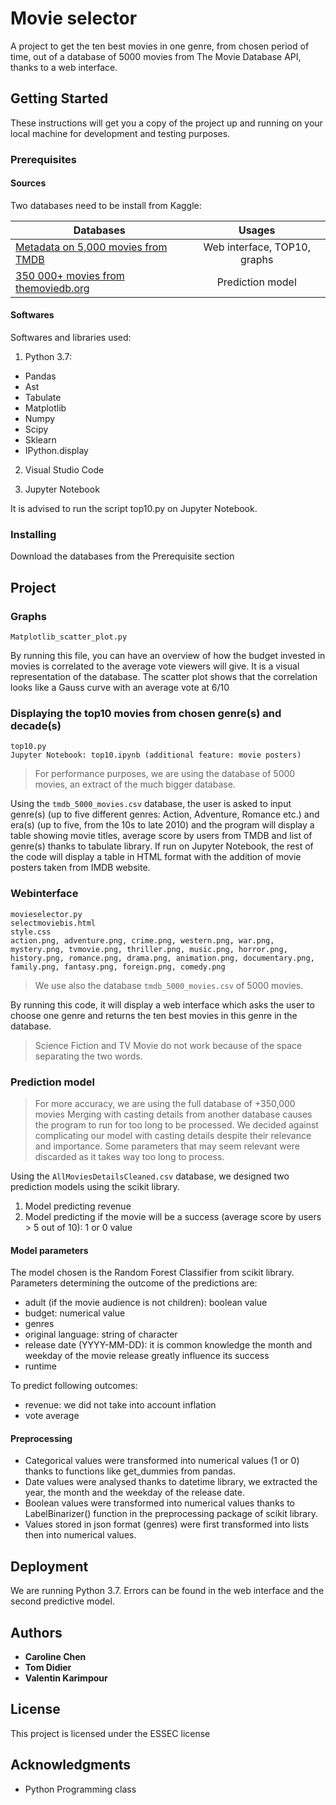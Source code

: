 # Movie selector

A project to get the ten best movies in one genre, from chosen period of time, out of a database of 5000 movies from The Movie Database API, thanks to a web interface.

## Getting Started

These instructions will get you a copy of the project up and running on your local machine for development and testing purposes. 

### Prerequisites
#### Sources
Two databases need to be install from Kaggle:

| Databases     | Usages        
| ------------- |:-------------:| 
| [Metadata on 5,000 movies from TMDB](https://www.kaggle.com/tmdb/tmdb-movie-metadata)    | Web interface, TOP10, graphs | 
| [350 000+ movies from themoviedb.org](https://www.kaggle.com/stephanerappeneau/350-000-movies-from-themoviedborg)      | Prediction model      | 

#### Softwares
Softwares and libraries used:

1. Python 3.7:
* Pandas
* Ast
* Tabulate
* Matplotlib
* Numpy
* Scipy
* Sklearn
* IPython.display

2. Visual Studio Code

3. Jupyter Notebook

It is advised to run the script top10.py on Jupyter Notebook.

### Installing

Download the databases from the Prerequisite section

## Project
### Graphs

```
Matplotlib_scatter_plot.py
```
By running this file, you can have an overview of how the budget invested in movies is correlated to the average vote viewers will give. It is a visual representation of the database. The scatter plot shows that the correlation looks like a Gauss curve with an average vote at 6/10

### Displaying the top10 movies from chosen genre(s) and decade(s) 
```
top10.py 
Jupyter Notebook: top10.ipynb (additional feature: movie posters)
```
> For performance purposes, we are using the database of 5000 movies, an extract of the much bigger database.

Using the `tmdb_5000_movies.csv` database, the user is asked to input genre(s) (up to five different genres: Action, Adventure, Romance etc.) and era(s) (up to five, from the 10s to late 2010) and the program will display a table showing movie titles, average score by users from TMDB and list of genre(s) thanks to tabulate library.
If run on Jupyter Notebook, the rest of the code will display a table in HTML format with the addition of movie posters taken from IMDB website.

### Webinterface
```
movieselector.py
selectmoviebis.html
style.css
action.png, adventure.png, crime.png, western.png, war.png, mystery.png, tvmovie.png, thriller.png, music.png, horror.png, history.png, romance.png, drama.png, animation.png, documentary.png, family.png, fantasy.png, foreign.png, comedy.png
```
> We use also the database `tmdb_5000_movies.csv` of 5000 movies.

By running this code, it will display a web interface which asks the user to choose one genre and returns the ten best movies in this genre in the database.

> Science Fiction and TV Movie do not work because of the space separating the two words.

### Prediction model

> For more accuracy, we are using the full database of +350,000 movies
> Merging with casting details from another database causes the program to run for too long to be processed. We decided against complicating our model with casting details despite their relevance and importance.
> Some parameters that may seem relevant were discarded as it takes way too long to process. 

Using the `AllMoviesDetailsCleaned.csv` database, we designed two prediction models using the scikit library. 
1. Model predicting revenue
2. Model predicting if the movie will be a success (average score by users > 5 out of 10): 1 or 0 value


#### Model parameters
The model chosen is the Random Forest Classifier from scikit library.
Parameters determining the outcome of the predictions are:
* adult (if the movie audience is not children): boolean value
* budget: numerical value
* genres
* original language: string of character
* release date (YYYY-MM-DD): it is common knowledge the month and weekday of the movie release greatly influence its success
* runtime

To predict following outcomes:
* revenue: we did not take into account inflation
* vote average

#### Preprocessing

- Categorical values were transformed into numerical values (1 or 0) thanks to functions like get_dummies from pandas.
- Date values were analysed thanks to datetime library, we extracted the year, the month and the weekday of the release date.
- Boolean values were transformed into numerical values thanks to LabelBinarizer() function in the preprocessing package of scikit library.
- Values stored in json format (genres) were first transformed into lists then into numerical values.



## Deployment

We are running Python 3.7.
Errors can be found in the web interface and the second predictive model.

## Authors

* **Caroline Chen** 
* **Tom Didier** 
* **Valentin Karimpour** 

## License

This project is licensed under the ESSEC license

## Acknowledgments

* Python Programming class



